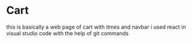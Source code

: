 # Cart
this is basically a web page of cart with itmes and navbar
i used react in visual studio code with the help of git commands

